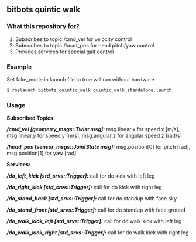 ## bitbots quintic walk
### What this repository for?
1. Subscribes to topic /cmd_vel for velocity control
2. Subscribes to topic /head_pos for head pitch/yaw control
3. Provides services for special gait control

### Example
Set fake_mode in launch file to true will run without hardware
```bash
$ roslaunch bitbots_quintic_walk quintic_walk_standalone.launch
```

### Usage
**Subscribed Topics:**

***/cmd_vel [geometry_msgs::Twist msg]:*** msg.linear.x for speed x [m/s], msg.linear.y for speed y [m/s], msg.angular.z for angular speed z [rad/s]

***/head_pos [sensor_msgs::JointState msg]:*** msg.position[0] for pitch [rad], msg.position[1] for yaw [rad]

**Services:**

***/do_left_kick [std_srvs::Trigger]:*** call for do kick with left leg

***/do_right_kick [std_srvs::Trigger]:*** call for do kick with right leg

***/do_stand_back [std_srvs::Trigger]:*** call for do standup with face sky

***/do_stand_front [std_srvs::Trigger]:*** call for do standup with face ground

***/do_walk_kick_left [std_srvs::Trigger]:*** call for do walk kick with left leg

***/do_walk_kick_right [std_srvs::Trigger]:*** call for do walk kick with right leg
